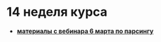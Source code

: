 # 14 неделя курса

- [__материалы с вебинара 6 марта по парсингу__](https://github.com/DSFBL/1_python_public/blob/main/lesson_14/class_06-03.ipynb)
